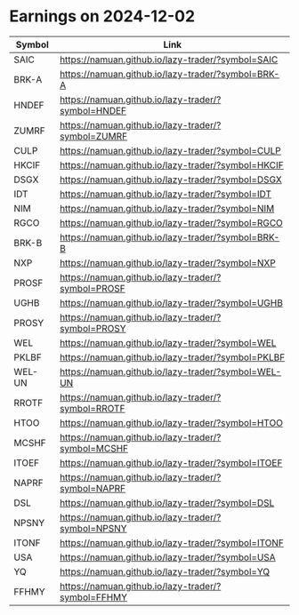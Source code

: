 # Earnings on 2024-12-02

| Symbol | Link |
| ---| --- |
| SAIC | https://namuan.github.io/lazy-trader/?symbol=SAIC |
| BRK-A | https://namuan.github.io/lazy-trader/?symbol=BRK-A |
| HNDEF | https://namuan.github.io/lazy-trader/?symbol=HNDEF |
| ZUMRF | https://namuan.github.io/lazy-trader/?symbol=ZUMRF |
| CULP | https://namuan.github.io/lazy-trader/?symbol=CULP |
| HKCIF | https://namuan.github.io/lazy-trader/?symbol=HKCIF |
| DSGX | https://namuan.github.io/lazy-trader/?symbol=DSGX |
| IDT | https://namuan.github.io/lazy-trader/?symbol=IDT |
| NIM | https://namuan.github.io/lazy-trader/?symbol=NIM |
| RGCO | https://namuan.github.io/lazy-trader/?symbol=RGCO |
| BRK-B | https://namuan.github.io/lazy-trader/?symbol=BRK-B |
| NXP | https://namuan.github.io/lazy-trader/?symbol=NXP |
| PROSF | https://namuan.github.io/lazy-trader/?symbol=PROSF |
| UGHB | https://namuan.github.io/lazy-trader/?symbol=UGHB |
| PROSY | https://namuan.github.io/lazy-trader/?symbol=PROSY |
| WEL | https://namuan.github.io/lazy-trader/?symbol=WEL |
| PKLBF | https://namuan.github.io/lazy-trader/?symbol=PKLBF |
| WEL-UN | https://namuan.github.io/lazy-trader/?symbol=WEL-UN |
| RROTF | https://namuan.github.io/lazy-trader/?symbol=RROTF |
| HTOO | https://namuan.github.io/lazy-trader/?symbol=HTOO |
| MCSHF | https://namuan.github.io/lazy-trader/?symbol=MCSHF |
| ITOEF | https://namuan.github.io/lazy-trader/?symbol=ITOEF |
| NAPRF | https://namuan.github.io/lazy-trader/?symbol=NAPRF |
| DSL | https://namuan.github.io/lazy-trader/?symbol=DSL |
| NPSNY | https://namuan.github.io/lazy-trader/?symbol=NPSNY |
| ITONF | https://namuan.github.io/lazy-trader/?symbol=ITONF |
| USA | https://namuan.github.io/lazy-trader/?symbol=USA |
| YQ | https://namuan.github.io/lazy-trader/?symbol=YQ |
| FFHMY | https://namuan.github.io/lazy-trader/?symbol=FFHMY |